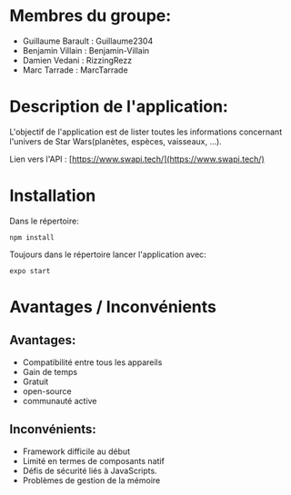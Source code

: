 # Membres du groupe:
- Guillaume Barault : Guillaume2304
- Benjamin Villain : Benjamin-Villain
- Damien Vedani : RizzingRezz
- Marc Tarrade : MarcTarrade

# Description de l'application:
L'objectif de l'application est de lister toutes les informations concernant l'univers de Star Wars(planètes, espèces, vaisseaux, ...).

Lien vers l'API : [https://www.swapi.tech/](https://www.swapi.tech/)

# Installation

Dans le répertoire:

`npm install`

Toujours dans le répertoire lancer l'application avec:

`expo start`

# Avantages / Inconvénients

## Avantages:
- Compatibilité entre tous les appareils
- Gain de temps 
- Gratuit
- open-source 
- communauté active

## Inconvénients:
- Framework difficile au début
- Limité en termes de composants natif
- Défis de sécurité liés à JavaScripts.
- Problèmes de gestion de la mémoire
